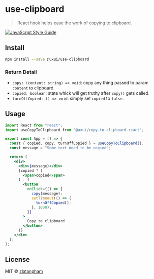 # use-clipboard

> React hook helps ease the work of copying to clipboard.

[![JavaScript Style Guide](https://img.shields.io/badge/code_style-standard-brightgreen.svg)](https://standardjs.com)

## Install

```bash
npm install --save @uxui/use-clipboard
```

### Return Detail

- `copy: (content: string) => void`: copy any thing passed to param `content` to clipboard.
- `copied: boolean`: state whick will get truthy after `copy()` gets called.
- `turnOffCopied: () => void`: simply set `copied` to `false`.

## Usage

```jsx
import React from "react";
import useCopyToClipboard from "@uxui/copy-to-clipboard-react";

export const App = () => {
  const { copied, copy, turnOffCopied } = useCopyToClipboard();
  const message = "Some text need to be copied";

  return (
    <div>
      <div>{message}</div>
      {copied ? (
        <span>copied</span>
      ) : (
        <button
          onClick={() => {
            copy(message);
            setTimeout(() => {
              turnOffCopied();
            }, 1000);
          }}
        >
          Copy to clipboard
        </button>
      )}
    </div>
  );
};
```

## License

MIT © [zlatanpham](https://github.com/zlatanpham)
